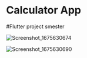 # Calculator App

#Flutter project smester 

![Screenshot_1675630674](https://user-images.githubusercontent.com/124530730/216845668-d80c8da2-42f3-4951-ba9c-5561e8d533e8.png)

![Screenshot_1675630690](https://user-images.githubusercontent.com/124530730/216845664-e71d1275-5321-4ef0-94da-c808dc4d9acb.png)

